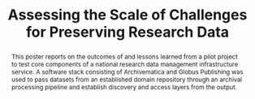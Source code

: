 ---
abstract: This poster reports on the outcomes of and lessons learned from a pilot
  project to test core components of a national research data management infrastructure
  service. A software stack consisting of Archivematica and Globus Publishing was
  used to pass datasets from an established domain repository through an archival
  processing pipeline and establish discovery and access layers from the output.
creators:
- Knabl, Jason
- Chard, Kyle
- Humphrey, Chuck
- Garnett, Alex
- O'Neil, Dugan
- Huck, John
- Cavanaugh, Sean
- Qasim, Umar
- Pruyne, Jim
- Trimble, Leanne
- Hlady, Jason
- Ananthakrishnan, Rachana
date: null
document_url: https://services.phaidra.univie.ac.at/api/object/o:429597/download
grand_parent: iPRES
institutions: []
keywords:
- research data
- preservation
- access
- archivematica
- globus publishing
landing_page_url: https://phaidra.univie.ac.at/o:429597
language: eng
layout: publication
license: CC BY 4.0 International
notes_url: null
parent: iPRES 2015
presentation_url: null
publication_type: poster
size: 436367
source_name: iPRES
title: Assessing the Scale of Challenges for Preserving Research Data
year: 2015
---